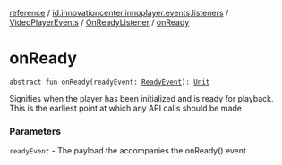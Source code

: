 [reference](../../../index.md) / [id.innovationcenter.innoplayer.events.listeners](../../index.md) / [VideoPlayerEvents](../index.md) / [OnReadyListener](index.md) / [onReady](./on-ready.md)

# onReady

`abstract fun onReady(readyEvent: `[`ReadyEvent`](../../../id.innovationcenter.innoplayer.events/-ready-event/index.md)`): `[`Unit`](https://kotlinlang.org/api/latest/jvm/stdlib/kotlin/-unit/index.html)

Signifies when the player has been initialized and is ready for playback. This is the earliest point at which any API calls should be made

### Parameters

`readyEvent` - The payload the accompanies the onReady() event